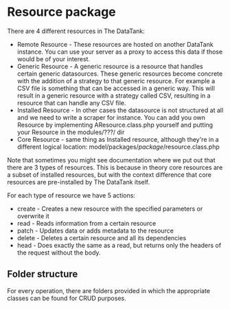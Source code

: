 # Resource package

There are 4 different resources in The DataTank:
 * Remote Resource - These resources are hosted on another DataTank instance. You can use your server as a proxy to access this data if those would be of your interest.
 * Generic Resource - A generic resource is a resource that handles certain generic datasources. These generic resources become concrete with the addition of a strategy to that generic resource. For example a CSV file is something that can be accessed in a generic way. This will result in a generic resource with a strategy called CSV, resulting in a resource that can handle any CSV file.
 * Installed Resource - In other cases the datasource is not structured at all and we need to write a scraper for instance. You can add you own Resource by implementing AResource.class.php yourself and putting your Resource in the modules/???/ dir
 * Core Resource - same thing as Installed resource, although they're in a different logical location: model/packages/$package/$resource.class.php

Note that sometimes you might see documentation where we put out that there are 3 types of resources. This is because in theory core resources are a subset of installed resources, but with the context difference that core resources are pre-installed by The DataTank itself.

For each type of resource we have 5 actions:
 * create - Creates a new resource with the specified parameters or overwrite it
 * read - Reads information from a certain resource
 * patch - Updates data or adds metadata to the resource
 * delete - Deletes a certain resource and all its dependencies
 * head - Does exactly the same as a read, but returns only the headers of the request without the body.

## Folder structure

For every operation, there are folders provided in which the appropriate classes can be found for CRUD purposes.